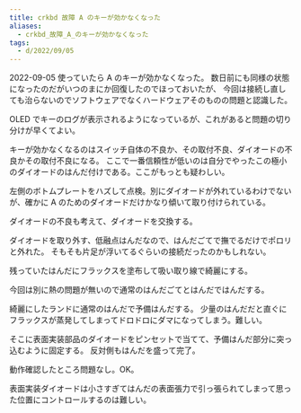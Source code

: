 ```yaml
---
title: crkbd 故障 A のキーが効かなくなった
aliases:
  - crkbd_故障_A_のキーが効かなくなった
tags:
  - d/2022/09/05
---
```


2022-09-05 使っていたら A のキーが効かなくなった。
数日前にも同様の状態になったのだがいつのまにか回復したのでほっておいたが、
今回は接続し直しても治らないのでソフトウェアでなくハードウェアそのものの問題と認識した。

OLED でキーのログが表示されるようになっているが、これがあると問題の切り分けが早くてよい。

キーが効かなくなるのはスイッチ自体の不良か、その取付不良、ダイオードの不良かその取付不良になる。
ここで一番信頼性が低いのは自分でやったこの極小のダイオードのはんだ付けである。ここがもっとも疑わしい。

左側のボトムプレートをハズして点検。別にダイオードが外れているわけでないが、確かに A のためのダイオードだけかなり傾いて取り付けられている。

ダイオードの不良も考えて、ダイオードを交換する。

ダイオードを取り外す、低融点はんだなので、はんだごてで撫でるだけでポロリと外れた。
そもそも片足が浮いてるぐらいの接続だったのかもしれない。

残っていたはんだにフラックスを塗布して吸い取り線で綺麗にする。

今回は別に熱の問題が無いので通常のはんだごてとはんだではんだする。

綺麗にしたランドに通常のはんだで予備はんだする。
少量のはんだだと直ぐにフラックスが蒸発してしまってドロドロにダマになってしまう。難しい。

そこに表面実装部品のダイオードをピンセットで当てて、予備はんだ部分に突っ込むように固定する。
反対側もはんだを盛って完了。

動作確認したところ問題なし。OK。

表面実装ダイオードは小さすぎてはんだの表面張力で引っ張られてしまって思った位置にコントロールするのは難しい。



